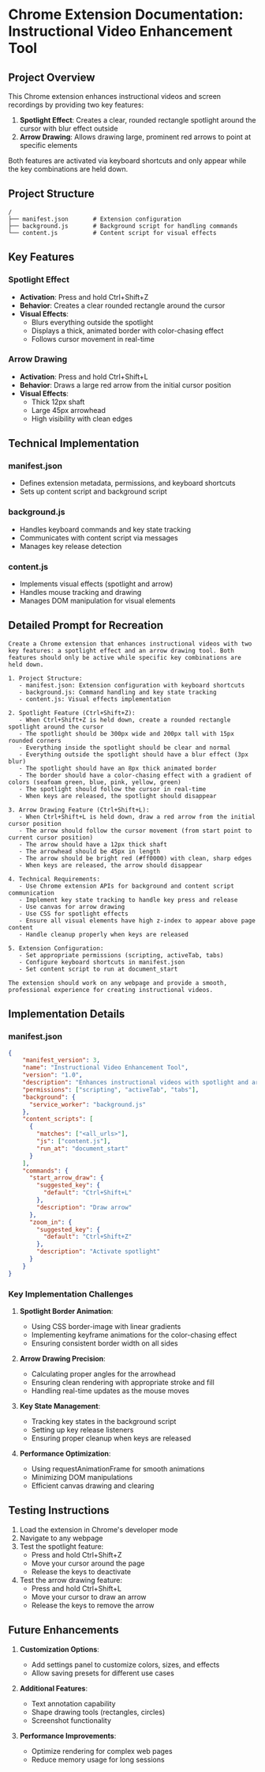 # Chrome Extension Documentation: Instructional Video Enhancement Tool

## Project Overview

This Chrome extension enhances instructional videos and screen recordings by providing two key features:
1. **Spotlight Effect**: Creates a clear, rounded rectangle spotlight around the cursor with blur effect outside
2. **Arrow Drawing**: Allows drawing large, prominent red arrows to point at specific elements

Both features are activated via keyboard shortcuts and only appear while the key combinations are held down.

## Project Structure

```
/
├── manifest.json       # Extension configuration
├── background.js       # Background script for handling commands
└── content.js          # Content script for visual effects
```

## Key Features

### Spotlight Effect
- **Activation**: Press and hold Ctrl+Shift+Z
- **Behavior**: Creates a clear rounded rectangle around the cursor
- **Visual Effects**:
  - Blurs everything outside the spotlight
  - Displays a thick, animated border with color-chasing effect
  - Follows cursor movement in real-time

### Arrow Drawing
- **Activation**: Press and hold Ctrl+Shift+L
- **Behavior**: Draws a large red arrow from the initial cursor position
- **Visual Effects**:
  - Thick 12px shaft
  - Large 45px arrowhead
  - High visibility with clean edges

## Technical Implementation

### manifest.json
- Defines extension metadata, permissions, and keyboard shortcuts
- Sets up content script and background script

### background.js
- Handles keyboard commands and key state tracking
- Communicates with content script via messages
- Manages key release detection

### content.js
- Implements visual effects (spotlight and arrow)
- Handles mouse tracking and drawing
- Manages DOM manipulation for visual elements

## Detailed Prompt for Recreation

```
Create a Chrome extension that enhances instructional videos with two key features: a spotlight effect and an arrow drawing tool. Both features should only be active while specific key combinations are held down.

1. Project Structure:
   - manifest.json: Extension configuration with keyboard shortcuts
   - background.js: Command handling and key state tracking
   - content.js: Visual effects implementation

2. Spotlight Feature (Ctrl+Shift+Z):
   - When Ctrl+Shift+Z is held down, create a rounded rectangle spotlight around the cursor
   - The spotlight should be 300px wide and 200px tall with 15px rounded corners
   - Everything inside the spotlight should be clear and normal
   - Everything outside the spotlight should have a blur effect (3px blur)
   - The spotlight should have an 8px thick animated border
   - The border should have a color-chasing effect with a gradient of colors (seafoam green, blue, pink, yellow, green)
   - The spotlight should follow the cursor in real-time
   - When keys are released, the spotlight should disappear

3. Arrow Drawing Feature (Ctrl+Shift+L):
   - When Ctrl+Shift+L is held down, draw a red arrow from the initial cursor position
   - The arrow should follow the cursor movement (from start point to current cursor position)
   - The arrow should have a 12px thick shaft
   - The arrowhead should be 45px in length
   - The arrow should be bright red (#ff0000) with clean, sharp edges
   - When keys are released, the arrow should disappear

4. Technical Requirements:
   - Use Chrome extension APIs for background and content script communication
   - Implement key state tracking to handle key press and release
   - Use canvas for arrow drawing
   - Use CSS for spotlight effects
   - Ensure all visual elements have high z-index to appear above page content
   - Handle cleanup properly when keys are released

5. Extension Configuration:
   - Set appropriate permissions (scripting, activeTab, tabs)
   - Configure keyboard shortcuts in manifest.json
   - Set content script to run at document_start

The extension should work on any webpage and provide a smooth, professional experience for creating instructional videos.
```

## Implementation Details

### manifest.json
```json
{
    "manifest_version": 3,
    "name": "Instructional Video Enhancement Tool",
    "version": "1.0",
    "description": "Enhances instructional videos with spotlight and arrow drawing features",
    "permissions": ["scripting", "activeTab", "tabs"],
    "background": {
      "service_worker": "background.js"
    },
    "content_scripts": [
      {
        "matches": ["<all_urls>"],
        "js": ["content.js"],
        "run_at": "document_start"
      }
    ],
    "commands": {
      "start_arrow_draw": {
        "suggested_key": {
          "default": "Ctrl+Shift+L"
        },
        "description": "Draw arrow"
      },
      "zoom_in": {
        "suggested_key": {
          "default": "Ctrl+Shift+Z"
        },
        "description": "Activate spotlight"
      }
    }
}
```

### Key Implementation Challenges

1. **Spotlight Border Animation**:
   - Using CSS border-image with linear gradients
   - Implementing keyframe animations for the color-chasing effect
   - Ensuring consistent border width on all sides

2. **Arrow Drawing Precision**:
   - Calculating proper angles for the arrowhead
   - Ensuring clean rendering with appropriate stroke and fill
   - Handling real-time updates as the mouse moves

3. **Key State Management**:
   - Tracking key states in the background script
   - Setting up key release listeners
   - Ensuring proper cleanup when keys are released

4. **Performance Optimization**:
   - Using requestAnimationFrame for smooth animations
   - Minimizing DOM manipulations
   - Efficient canvas drawing and clearing

## Testing Instructions

1. Load the extension in Chrome's developer mode
2. Navigate to any webpage
3. Test the spotlight feature:
   - Press and hold Ctrl+Shift+Z
   - Move your cursor around the page
   - Release the keys to deactivate
4. Test the arrow drawing feature:
   - Press and hold Ctrl+Shift+L
   - Move your cursor to draw an arrow
   - Release the keys to remove the arrow

## Future Enhancements

1. **Customization Options**:
   - Add settings panel to customize colors, sizes, and effects
   - Allow saving presets for different use cases

2. **Additional Features**:
   - Text annotation capability
   - Shape drawing tools (rectangles, circles)
   - Screenshot functionality

3. **Performance Improvements**:
   - Optimize rendering for complex web pages
   - Reduce memory usage for long sessions